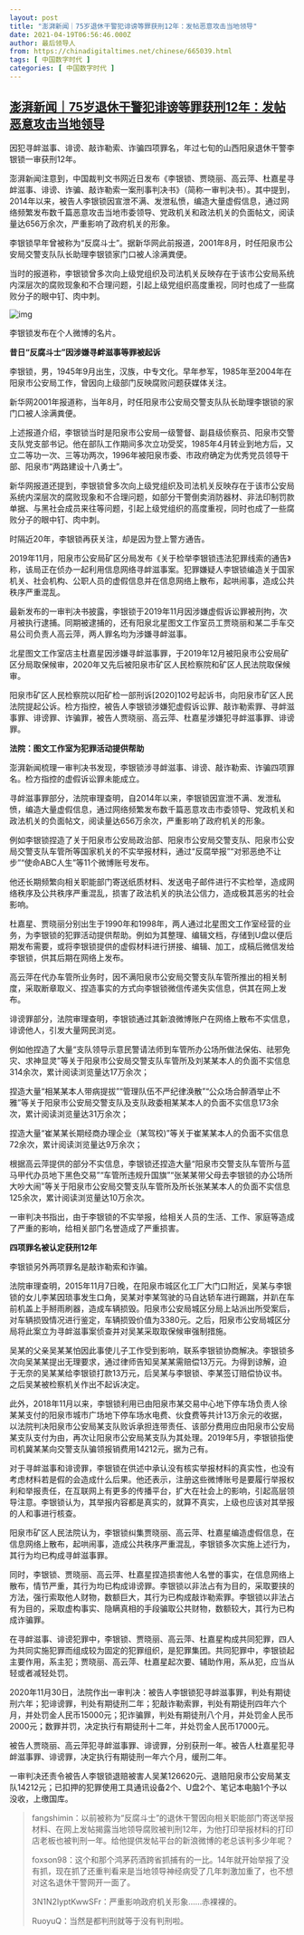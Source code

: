 ```yaml
---
layout: post
title: "澎湃新闻｜75岁退休干警犯诽谤等罪获刑12年：发帖恶意攻击当地领导"
date: 2021-04-19T06:56:46.000Z
author: 最后领导人
from: https://chinadigitaltimes.net/chinese/665039.html
tags: [ 中国数字时代 ]
categories: [ 中国数字时代 ]
---
```

<!--1618815406000-->
[澎湃新闻｜75岁退休干警犯诽谤等罪获刑12年：发帖恶意攻击当地领导](https://chinadigitaltimes.net/chinese/665039.html)
------

<div>
<p>因犯寻衅滋事、诽谤、敲诈勒索、诈骗四项罪名，年过七旬的山西阳泉退休干警李银锁一审获刑12年。</p><p>澎湃新闻注意到，中国裁判文书网近日发布《李银锁、贾晓丽、高云萍、杜嘉星寻衅滋事、诽谤、诈骗、敲诈勒索一案刑事判决书》（简称一审判决书）。其中提到，2014年以来，被告人李银锁因宣泄不满、发泄私愤，编造大量虚假信息，通过网络频繁发布数千篇恶意攻击当地市委领导、党政机关和政法机关的负面帖文，阅读量达656万余次，严重影响了政府机关的形象。</p><p>李银锁早年曾被称为“反腐斗士”。据新华网此前报道，2001年8月，时任阳泉市公安局交警支队队长助理李银锁家门口被人涂满粪便。</p><p>当时的报道称，李银锁曾多次向上级党组织及司法机关反映存在于该市公安局系统内深层次的腐败现象和不合理问题，引起上级党组织高度重视，同时也成了一些腐败分子的眼中钉、肉中刺。</p><p><img src="https://chinadigitaltimes.net/chinese/files/2021/04/post-665039-607d29af9c174.png" alt="img" /></p><div class="ts"> 李银锁发布在个人微博的名片。 </div><p><strong>昔日“反腐斗士”因涉嫌寻衅滋事等罪被起诉</strong></p><p>李银锁，男，1945年9月出生，汉族，中专文化。早年参军，1985年至2004年在阳泉市公安局工作，曾因向上级部门反映腐败问题获媒体关注。</p><p>新华网2001年报道称，当年8月，时任阳泉市公安局交警支队队长助理李银锁的家门口被人涂满粪便。</p><p>上述报道介绍，李银锁当时是阳泉市公安局一级警督、副县级侦察员、阳泉市交警支队党支部书记。他在部队工作期间多次立功受奖，1985年4月转业到地方后，又立二等功一次、三等功两次，1996年被阳泉市委、市政府确定为优秀党员领导干部、阳泉市“两路建设十八勇士”。</p><p>新华网报道还提到，李银锁曾多次向上级党组织及司法机关反映存在于该市公安局系统内深层次的腐败现象和不合理问题，如部分干警倒卖消防器材、非法印制罚款单据、与黑社会成员来往等问题，引起上级党组织的高度重视，同时也成了一些腐败分子的眼中钉、肉中刺。</p><p>时隔近20年，李银锁再获关注，却是因为登上警方通告。</p><p>2019年11月，阳泉市公安局矿区分局发布《关于检举李银锁违法犯罪线索的通告》称，该局正在侦办一起利用信息网络寻衅滋事案。犯罪嫌疑人李银锁编造关于国家机关、社会机构、公职人员的虚假信息并在信息网络上散布，起哄闹事，造成公共秩序严重混乱。</p><p>最新发布的一审判决书披露，李银锁于2019年11月因涉嫌虚假诉讼罪被刑拘，次月被执行逮捕。同期被逮捕的，还有阳泉北星图文工作室员工贾晓丽和某二手车交易公司负责人高云萍，两人罪名均为涉嫌寻衅滋事。</p><p>北星图文工作室店主杜嘉星因涉嫌寻衅滋事罪，于2019年12月被阳泉市公安局矿区分局取保候审，2020年又先后被阳泉市矿区人民检察院和矿区人民法院取保候审。</p><p>阳泉市矿区人民检察院以阳矿检一部刑诉[2020]102号起诉书，向阳泉市矿区人民法院提起公诉。检方指控，被告人李银锁涉嫌犯虚假诉讼罪、敲诈勒索罪、寻衅滋事罪、诽谤罪、诈骗罪，被告人贾晓丽、高云萍、杜嘉星涉嫌犯寻衅滋事罪、诽谤罪。</p><p><strong>法院：图文工作室为犯罪活动提供帮助</strong></p><p>澎湃新闻梳理一审判决书发现，李银锁涉寻衅滋事、诽谤、敲诈勒索、诈骗四项罪名。检方指控的虚假诉讼罪未能成立。</p><p>寻衅滋事罪部分，法院审理查明，自2014年以来，李银锁因宣泄不满、发泄私愤，编造大量虚假信息，通过网络频繁发布数千篇恶意攻击市委领导、党政机关和政法机关的负面帖文，阅读量达656万余次，严重影响了政府机关的形象。</p><p>例如李银锁捏造了关于阳泉市公安局政治部、阳泉市公安局交警支队、阳泉市公安局交警支队车管所等国家机关的不实举报材料，通过“反腐举报”“对邪恶绝不让步”“使命ABC人生”等11个微博账号发布。</p><p>他还长期频繁向相关职能部门寄送纸质材料、发送电子邮件进行不实检举，造成网络秩序及公共秩序严重混乱，损害了政法机关的执法公信力，造成极其恶劣的社会影响。</p><p>杜嘉星、贾晓丽分别出生于1990年和1998年，两人通过北星图文工作室经营的业务，为李银锁的犯罪活动提供帮助。例如为其整理、编辑文档，存储到U盘以便后期发布需要，或将李银锁提供的虚假材料进行拼接、编辑、加工，成稿后微信发给李银锁，供其后期在网络上发布。</p><p>高云萍在代办车管所业务时，因不满阳泉市公安局交警支队车管所推出的相关制度，采取断章取义、捏造事实的方式向李银锁微信传递失实信息，供其在网上发布。</p><p>诽谤罪部分，法院审理查明，李银锁通过其新浪微博账户在网络上散布不实信息，诽谤他人，引发大量网民浏览。</p><p>例如他捏造了大量“支队领导示意民警请法师到车管所办公场所做法保佑、祛邪免灾、求神显灵”等关于阳泉市公安局交警支队车管所及刘某某本人的负面不实信息314余次，累计阅读浏览量达17万余次；</p><p>捏造大量“相某某本人带病提拔”“管理队伍不严纪律涣散”“公众场合醉酒举止不雅”等关于阳泉市公安局交警支队及支队政委相某某本人的负面不实信息173余次，累计阅读浏览量达31万余次；</p><p>捏造大量“崔某某长期经商办理企业（某驾校)”等关于崔某某本人的负面不实信息72余次，累计阅读浏览量达9万余次；</p><p>根据高云萍提供的部分不实信息，李银锁还捏造大量“阳泉市交警支队车管所与蓝马甲代办员地下黑色交易”“车管所违规升国旗”“张某某带父母去李银锁的办公场所大吵大闹”等关于阳泉市公安局交警支队车管所及所长张某某本人的负面不实信息125余次，累计阅读浏览量达10万余次。</p><p>一审判决书指出，由于李银锁的不实举报，给相关人员的生活、工作、家庭等造成了严重的影响，给相关部门名誉造成了严重损害。</p><p><strong>四项罪名被认定获刑12年</strong></p><p>李银锁另外两项罪名是敲诈勒索和诈骗。</p><p>法院审理查明，2015年11月7日晚，在阳泉市城区化工厂大门口附近，吴某与李银锁的女儿李某因琐事发生口角，吴某对李某驾驶的马自达轿车进行踢踹，并趴在车前机盖上手掰雨刷器，造成车辆损毁。阳泉市公安局城区分局上站派出所受案后，对车辆损毁情况进行鉴定，车辆损毁价值为3380元。之后，阳泉市公安局城区分局将此案立为寻衅滋事案侦查并对吴某采取取保候审强制措施。</p><p>吴某的父亲吴某某怕因此事使儿子工作受到影响，联系李银锁协商解决。李银锁多次向吴某某提出无理要求，通过律师告知吴某某需赔偿13万元。为得到谅解，迫于无奈的吴某某给李银锁打款13万元，后吴某与李银锁、李某签订赔偿协议书。之后吴某被检察机关作出不起诉决定。</p><p>此外，2018年11月以来，李银锁利用已由阳泉市某交易中心地下停车场负责人徐某某支付的阳泉市城市广场地下停车场水电费、伙食费等共计13万余元的收据，以法院判决阳泉市公安局某支队败诉承担连带责任、该部分费用应由阳泉市公安局某支队支付为由，再次让阳泉市公安局某支队为其处理。2019年5月，李银锁指使司机冀某某向交警支队骗领报销费用14212元，据为己有。</p><p>对于寻衅滋事和诽谤罪，李银锁在供述中承认没有核实举报材料的真实性，也没有考虑材料若是假的会造成什么后果。他还表示，注册这些微博账号是要履行举报权利和举报责任，在互联网上有更多的传播平台，扩大在社会上的影响，引起高层领导注意。李银锁认为，其举报内容都是真实的，就算不真实，上级也应该对其举报的人和事进行核查。</p><p>阳泉市矿区人民法院认为，李银锁纠集贾晓丽、高云萍、杜嘉星编造虚假信息，在信息网络上散布，起哄闹事，造成公共秩序严重混乱，李银锁多次实施上述行为，其行为均已构成寻衅滋事罪。</p><p>同时，李银锁、贾晓丽、高云萍、杜嘉星捏造损害他人名誉的事实，在信息网络上散布，情节严重，其行为均已构成诽谤罪。李银锁以非法占有为目的，采取要挟的方法，强行索取他人财物，数额巨大，其行为已构成敲诈勒索罪。李银锁以非法占有为目的，采取虚构事实、隐瞒真相的手段骗取公共财物，数额较大，其行为已构成诈骗罪。</p><p>在寻衅滋事、诽谤犯罪中，李银锁、贾晓丽、高云萍、杜嘉星构成共同犯罪，四人为共同实施犯罪而组成较为固定的犯罪组织，是犯罪集团。共同犯罪中，李银锁起主要作用，系主犯；贾晓丽、高云萍、杜嘉星起次要、辅助作用，系从犯，应当从轻或者减轻处罚。</p><p>2020年11月30日，法院作出一审判决：被告人李银锁犯寻衅滋事罪，判处有期徒刑六年；犯诽谤罪，判处有期徒刑二年；犯敲诈勒索罪，判处有期徒刑四年六个月，并处罚金人民币15000元；犯诈骗罪，判处有期徒刑八个月，并处罚金人民币2000元；数罪并罚，决定执行有期徒刑十二年，并处罚金人民币17000元。</p><p>被告人贾晓丽、高云萍犯寻衅滋事罪、诽谤罪，分别获刑一年。被告人杜嘉星犯寻衅滋事罪、诽谤罪，决定执行有期徒刑一年六个月，缓刑二年。</p><p>一审判决还责令被告人李银锁退赔被害人吴某126620元、退赔阳泉市公安局某支队14212元；已扣押的犯罪使用工具通讯设备2个、U盘2个、笔记本电脑1个予以没收，上缴国库。</p><blockquote><p>fangshimin：以前被称为“反腐斗士”的退休干警因向相关职能部门寄送举报材料、在网上发帖揭露当地领导腐败被判刑12年，为他打印举报材料的打印店老板也被判刑一年。给他提供发帖平台的新浪微博的老总该判多少年呢？</p><p>foxson98：这个和那个鸿茅药酒跨省抓捕有的一比。14年就开始举报了没有抓，现在抓了还重判看来是当地领导神经病受了几年刺激加重了，也不想对这名退休干警网开一面了。</p><p>3N1N2IyptKwwSFr：严重影响政府机关形象……赤裸裸的。</p><p>RuoyuQ：当然是都判刑就等于没有判刑啦。</p></blockquote>
</div>
